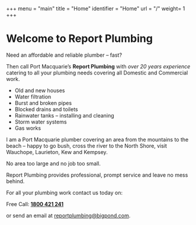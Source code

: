 +++
menu = "main"
title = "Home"
identifier = "Home"
url = "/"
weight= 1
+++

# Welcome to Report Plumbing

Need an affordable and reliable plumber – fast?

Then call Port Macquarie’s **Report Plumbing** with _over 20 years experience_ catering to all your plumbing needs covering all Domestic and Commercial work.

- Old and new houses
- Water filtration
- Burst and broken pipes
- Blocked drains and toilets
- Rainwater tanks – installing and cleaning
- Storm water systems
- Gas works

I am a Port Macquarie plumber covering an area from the mountains to the beach – happy to go bush, cross the river to the North Shore, visit Wauchope, Laurieton, Kew and Kempsey.

No area too large and no job too small.

Report Plumbing provides professional, prompt service and leave no mess behind.

For all your plumbing work contact us today on:

Free Call: [**1800 421 241**](tel:1800421241)

or send an email at [reportplumbing@bigpond.com](mailto:reportplumbing@bigpond.com).
